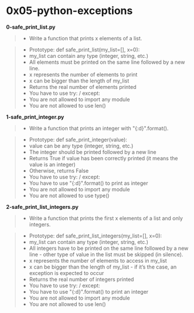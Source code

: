 # 0x05-python-exceptions

**0-safe_print_list.py**

> * Write a function that prints x elements of a list.

> * Prototype: def safe_print_list(my_list=[], x=0):
> * my_list can contain any type (integer, string, etc.)
> * All elements must be printed on the same line followed by a new line.
> * x represents the number of elements to print
> * x can be bigger than the length of my_list
> * Returns the real number of elements printed
> * You have to use try: / except:
> * You are not allowed to import any module
> * You are not allowed to use len()

**1-safe_print_integer.py**

> * Write a function that prints an integer with "{:d}".format().

> * Prototype: def safe_print_integer(value):
> * value can be any type (integer, string, etc.)
> * The integer should be printed followed by a new line
> * Returns True if value has been correctly printed (it means the value is an integer)
> * Otherwise, returns False
> * You have to use try: / except:
> * You have to use "{:d}".format() to print as integer
> * You are not allowed to import any module
> * You are not allowed to use type()

**2-safe_print_list_integers.py**

> * Write a function that prints the first x elements of a list and only integers.

> * Prototype: def safe_print_list_integers(my_list=[], x=0):
> * my_list can contain any type (integer, string, etc.)
> * All integers have to be printed on the same line followed by a new line - other type of value in the list must be skipped (in silence).
> * x represents the number of elements to access in my_list
> * x can be bigger than the length of my_list - if it’s the case, an exception is expected to occur
> * Returns the real number of integers printed
> * You have to use try: / except:
> * You have to use "{:d}".format() to print an integer
> * You are not allowed to import any module
> * You are not allowed to use len()
